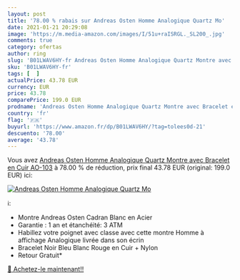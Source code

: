 ```yaml
---
layout: post
title: '78.00 % rabais sur Andreas Osten Homme Analogique Quartz Mo'
date: 2021-01-21 20:29:08
image: 'https://m.media-amazon.com/images/I/51u+raISRGL._SL200_.jpg'
comments: true
category: ofertas
author: ring
slug: 'B01LWAV6HY-fr Andreas Osten Homme Analogique Quartz Montre avec Bracelet...'
sku: 'B01LWAV6HY-fr'
tags: [  ]
actualPrice: 43.78 EUR
currency: EUR
price: 43.78
comparePrice: 199.0 EUR
prodname: 'Andreas Osten Homme Analogique Quartz Montre avec Bracelet en Cuir AO-103'
country: 'fr'
flag: '🇫🇷'
buyurl: 'https://www.amazon.fr/dp/B01LWAV6HY/?tag=tolees0d-21'
descuento: '78.00'
average: '43.78'
---
```


Vous avez [Andreas Osten Homme Analogique Quartz Montre avec Bracelet en Cuir AO-103](https://www.amazon.fr/dp/B01LWAV6HY/?tag=tolees0d-21)  à  78.00 % de réduction, prix final  43.78 EUR (original: 199.0 EUR) ici:

[![Andreas Osten Homme Analogique Quartz Mo](https://m.media-amazon.com/images/I/51u+raISRGL._SL200_.jpg)](https://www.amazon.fr/dp/B01LWAV6HY/?tag=tolees0d-21)

ℹ️:

- Montre Andreas Osten Cadran Blanc en Acier
- Garantie : 1 an et étanchéité: 3 ATM
- Habillez votre poignet avec classe avec cette montre Homme à affichage Analogique livrée dans son écrin
- Bracelet Noir Bleu Blanc Rouge en Cuir + Nylon
- Retour Gratuit*

[🛒 Achetez-le maintenant!!](https://www.amazon.fr/dp/B01LWAV6HY/?tag=tolees0d-21)
